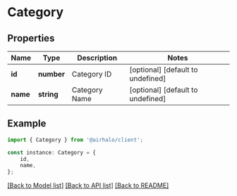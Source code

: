 # Category


## Properties

Name | Type | Description | Notes
------------ | ------------- | ------------- | -------------
**id** | **number** | Category ID | [optional] [default to undefined]
**name** | **string** | Category Name | [optional] [default to undefined]

## Example

```typescript
import { Category } from '@airhalo/client';

const instance: Category = {
    id,
    name,
};
```

[[Back to Model list]](../README.md#documentation-for-models) [[Back to API list]](../README.md#documentation-for-api-endpoints) [[Back to README]](../README.md)
